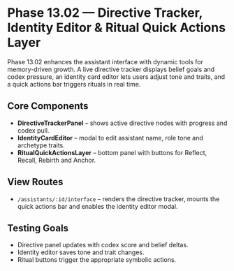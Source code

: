 # Phase 13.02 — Directive Tracker, Identity Editor & Ritual Quick Actions Layer

Phase 13.02 enhances the assistant interface with dynamic tools for memory-driven growth. A live directive tracker displays belief goals and codex pressure, an identity card editor lets users adjust tone and traits, and a quick actions bar triggers rituals in real time.

## Core Components
- **DirectiveTrackerPanel** – shows active directive nodes with progress and codex pull.
- **IdentityCardEditor** – modal to edit assistant name, role tone and archetype traits.
- **RitualQuickActionsLayer** – bottom panel with buttons for Reflect, Recall, Rebirth and Anchor.

## View Routes
- `/assistants/:id/interface` – renders the directive tracker, mounts the quick actions bar and enables the identity editor modal.

## Testing Goals
- Directive panel updates with codex score and belief deltas.
- Identity editor saves tone and trait changes.
- Ritual buttons trigger the appropriate symbolic actions.
